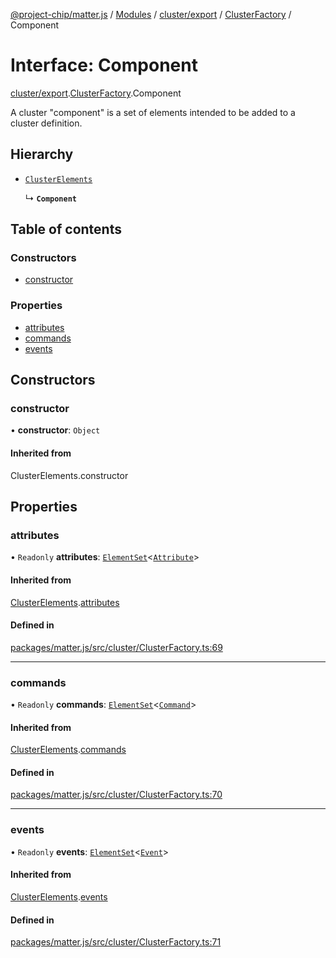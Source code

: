 [@project-chip/matter.js](../README.md) / [Modules](../modules.md) / [cluster/export](../modules/cluster_export.md) / [ClusterFactory](../modules/cluster_export.ClusterFactory.md) / Component

# Interface: Component

[cluster/export](../modules/cluster_export.md).[ClusterFactory](../modules/cluster_export.ClusterFactory.md).Component

A cluster "component" is a set of elements intended to be added to a
cluster definition.

## Hierarchy

- [`ClusterElements`](cluster_export.ClusterFactory.ClusterElements.md)

  ↳ **`Component`**

## Table of contents

### Constructors

- [constructor](cluster_export.ClusterFactory.Component.md#constructor)

### Properties

- [attributes](cluster_export.ClusterFactory.Component.md#attributes)
- [commands](cluster_export.ClusterFactory.Component.md#commands)
- [events](cluster_export.ClusterFactory.Component.md#events)

## Constructors

### constructor

• **constructor**: `Object`

#### Inherited from

ClusterElements.constructor

## Properties

### attributes

• `Readonly` **attributes**: [`ElementSet`](../modules/cluster_export.ClusterFactory.md#elementset)<[`Attribute`](../modules/cluster_export.ClusterFactory.md#attribute)\>

#### Inherited from

[ClusterElements](cluster_export.ClusterFactory.ClusterElements.md).[attributes](cluster_export.ClusterFactory.ClusterElements.md#attributes)

#### Defined in

[packages/matter.js/src/cluster/ClusterFactory.ts:69](https://github.com/project-chip/matter.js/blob/ac2c2688/packages/matter.js/src/cluster/ClusterFactory.ts#L69)

___

### commands

• `Readonly` **commands**: [`ElementSet`](../modules/cluster_export.ClusterFactory.md#elementset)<[`Command`](../modules/cluster_export.ClusterFactory.md#command)\>

#### Inherited from

[ClusterElements](cluster_export.ClusterFactory.ClusterElements.md).[commands](cluster_export.ClusterFactory.ClusterElements.md#commands)

#### Defined in

[packages/matter.js/src/cluster/ClusterFactory.ts:70](https://github.com/project-chip/matter.js/blob/ac2c2688/packages/matter.js/src/cluster/ClusterFactory.ts#L70)

___

### events

• `Readonly` **events**: [`ElementSet`](../modules/cluster_export.ClusterFactory.md#elementset)<[`Event`](../modules/cluster_export.ClusterFactory.md#event)\>

#### Inherited from

[ClusterElements](cluster_export.ClusterFactory.ClusterElements.md).[events](cluster_export.ClusterFactory.ClusterElements.md#events)

#### Defined in

[packages/matter.js/src/cluster/ClusterFactory.ts:71](https://github.com/project-chip/matter.js/blob/ac2c2688/packages/matter.js/src/cluster/ClusterFactory.ts#L71)
